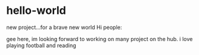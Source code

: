 # hello-world
new project...for a brave new world
Hi people:

gee here, im looking forward to working on many project on the hub.
i love playing football and reading
